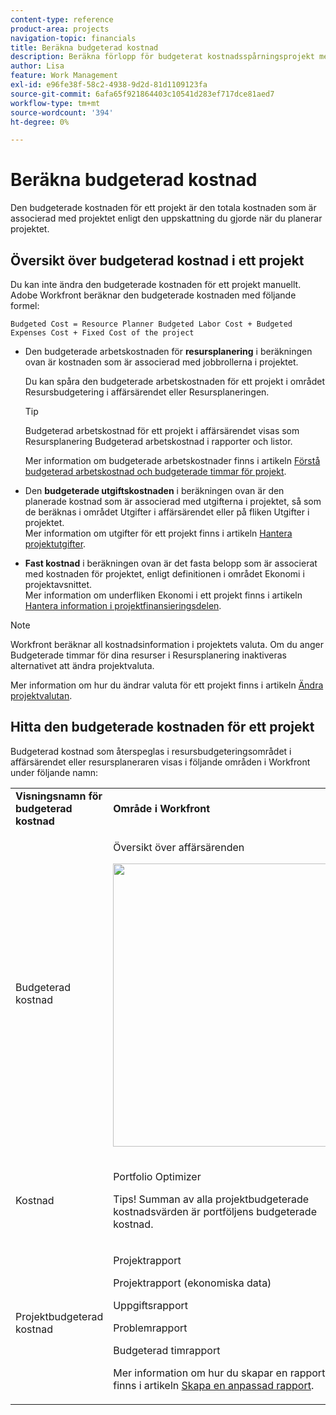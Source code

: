 ```yaml
---
content-type: reference
product-area: projects
navigation-topic: financials
title: Beräkna budgeterad kostnad
description: Beräkna förlopp för budgeterat kostnadsspårningsprojekt med en användningsrapport""
author: Lisa
feature: Work Management
exl-id: e96fe38f-58c2-4938-9d2d-81d1109123fa
source-git-commit: 6afa65f921864403c10541d283ef717dce81aed7
workflow-type: tm+mt
source-wordcount: '394'
ht-degree: 0%

---
```


# Beräkna budgeterad kostnad

<!--
<div data-mc-conditions="QuicksilverOrClassic.Draft mode">
<p>(NOTE: This article is linked from "Tracking Project Progress with a Utilization Report"</p>
<p>Keep the structure of this article similar to Calculating Budgeted Labor Cost)</p>
</div>
-->

Den budgeterade kostnaden för ett projekt är den totala kostnaden som är associerad med projektet enligt den uppskattning du gjorde när du planerar projektet.

## Översikt över budgeterad kostnad i ett projekt

Du kan inte ändra den budgeterade kostnaden för ett projekt manuellt. Adobe Workfront beräknar den budgeterade kostnaden med följande formel:

`Budgeted Cost = Resource Planner Budgeted Labor Cost + Budgeted Expenses Cost + Fixed Cost of the project`

* Den budgeterade arbetskostnaden för **resursplanering** i beräkningen ovan är kostnaden som är associerad med jobbrollerna i projektet.

  Du kan spåra den budgeterade arbetskostnaden för ett projekt i området Resursbudgetering i affärsärendet eller Resursplaneringen.

  >[!TIP]
  >
  >  Budgeterad arbetskostnad för ett projekt i affärsärendet visas som Resursplanering Budgeterad arbetskostnad i rapporter och listor.

  Mer information om budgeterade arbetskostnader finns i artikeln [Förstå budgeterad arbetskostnad och budgeterade timmar för projekt](../../../manage-work/projects/project-finances/budgeted-labor-cost.md).

* Den **budgeterade utgiftskostnaden** i beräkningen ovan är den planerade kostnad som är associerad med utgifterna i projektet, så som de beräknas i området Utgifter i affärsärendet eller på fliken Utgifter i projektet.\
  Mer information om utgifter för ett projekt finns i artikeln [Hantera projektutgifter](../../../manage-work/projects/project-finances/manage-project-expenses.md).

* **Fast kostnad** i beräkningen ovan är det fasta belopp som är associerat med kostnaden för projektet, enligt definitionen i området Ekonomi i projektavsnittet.\
  Mer information om underfliken Ekonomi i ett projekt finns i artikeln [Hantera information i projektfinansieringsdelen](../../../manage-work/projects/project-finances/manage-project-finance-area.md).

>[!NOTE]
>
>Workfront beräknar all kostnadsinformation i projektets valuta. Om du anger Budgeterade timmar för dina resurser i Resursplanering inaktiveras alternativet att ändra projektvaluta.
>
>Mer information om hur du ändrar valuta för ett projekt finns i artikeln [Ändra projektvalutan](../../../manage-work/projects/project-finances/change-project-currency.md).

## Hitta den budgeterade kostnaden för ett projekt

Budgeterad kostnad som återspeglas i resursbudgeteringsområdet i affärsärendet eller resursplaneraren visas i följande områden i Workfront under följande namn:

<table style="table-layout:auto"> 
   <col> 
   <col> 
   <tbody> 
    <tr> 
     <td><strong>Visningsnamn för budgeterad kostnad</strong></td> 
     <td><strong>Område i Workfront</strong></td> 
    </tr> 
    <tr> 
     <td>Budgeterad kostnad</td> 
     <td> <p>Översikt över affärsärenden</p> <p> <img src="assets/business-case-summary-qs-350x453.png" style="width: 350;height: 453;"> </p> </td> 
    </tr> 
    <tr> 
     <td>Kostnad</td> 
     <td> <p>Portfolio Optimizer</p> <p>Tips! Summan av alla projektbudgeterade kostnadsvärden är portföljens budgeterade kostnad.</p> </td> 
    </tr> 
    <tr> 
     <td>Projektbudgeterad kostnad</td> 
     <td> <!--
       <p data-mc-conditions="QuicksilverOrClassic.Draft mode">Resource Estimates report (NOTE: this was removed with flash)</p>
      --> <p>Projektrapport</p> <p>Projektrapport (ekonomiska data)</p> <p>Uppgiftsrapport</p> <p>Problemrapport</p> <p>Budgeterad timrapport</p> <p>Mer information om hur du skapar en rapport finns i artikeln <a href="../../../reports-and-dashboards/reports/creating-and-managing-reports/create-custom-report.md" class="MCXref xref">Skapa en anpassad rapport</a>.</p> </td> 
    </tr> 
   </tbody> 
  </table>
